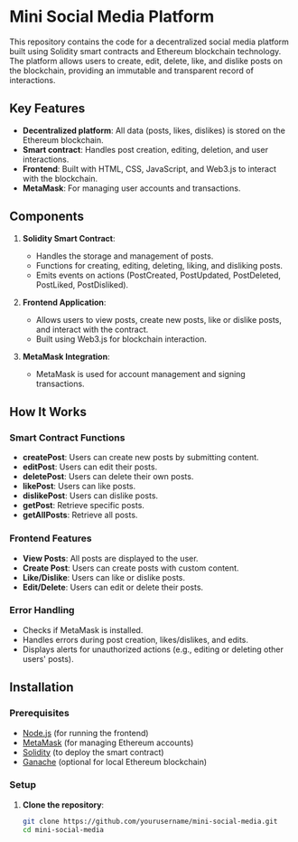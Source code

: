 # Mini Social Media Platform

This repository contains the code for a decentralized social media platform built using Solidity smart contracts and Ethereum blockchain technology. The platform allows users to create, edit, delete, like, and dislike posts on the blockchain, providing an immutable and transparent record of interactions.

## Key Features

- **Decentralized platform**: All data (posts, likes, dislikes) is stored on the Ethereum blockchain.
- **Smart contract**: Handles post creation, editing, deletion, and user interactions.
- **Frontend**: Built with HTML, CSS, JavaScript, and Web3.js to interact with the blockchain.
- **MetaMask**: For managing user accounts and transactions.

## Components

1. **Solidity Smart Contract**:
   - Handles the storage and management of posts.
   - Functions for creating, editing, deleting, liking, and disliking posts.
   - Emits events on actions (PostCreated, PostUpdated, PostDeleted, PostLiked, PostDisliked).

2. **Frontend Application**:
   - Allows users to view posts, create new posts, like or dislike posts, and interact with the contract.
   - Built using Web3.js for blockchain interaction.

3. **MetaMask Integration**:
   - MetaMask is used for account management and signing transactions.

## How It Works

### Smart Contract Functions

- **createPost**: Users can create new posts by submitting content.
- **editPost**: Users can edit their posts.
- **deletePost**: Users can delete their own posts.
- **likePost**: Users can like posts.
- **dislikePost**: Users can dislike posts.
- **getPost**: Retrieve specific posts.
- **getAllPosts**: Retrieve all posts.

### Frontend Features

- **View Posts**: All posts are displayed to the user.
- **Create Post**: Users can create posts with custom content.
- **Like/Dislike**: Users can like or dislike posts.
- **Edit/Delete**: Users can edit or delete their posts.
  
### Error Handling

- Checks if MetaMask is installed.
- Handles errors during post creation, likes/dislikes, and edits.
- Displays alerts for unauthorized actions (e.g., editing or deleting other users' posts).

## Installation

### Prerequisites

- [Node.js](https://nodejs.org/) (for running the frontend)
- [MetaMask](https://metamask.io/) (for managing Ethereum accounts)
- [Solidity](https://soliditylang.org/) (to deploy the smart contract)
- [Ganache](https://www.trufflesuite.com/ganache) (optional for local Ethereum blockchain)

### Setup

1. **Clone the repository**:
   ```bash
   git clone https://github.com/yourusername/mini-social-media.git
   cd mini-social-media
